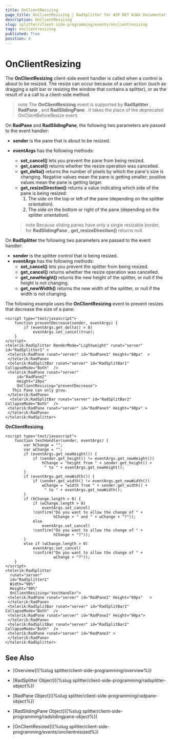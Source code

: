 ```yaml
---
title: OnClientResizing
page_title: OnClientResizing | RadSplitter for ASP.NET AJAX Documentation
description: OnClientResizing
slug: splitter/client-side-programming/events/onclientresizing
tags: onclientresizing
published: True
position: 4
---
```


# OnClientResizing

The **OnClientResizing** client-side event handler is called when a control is about to be resized. The resize can occur because of a user action (such as dragging a split bar or resizing the window that contains a splitter), or as the result of a a call to a client-side method.

>note The **OnClientResizing** event is supported by **RadSplitter** , **RadPane** , and **RadSlidingPane** . It takes the place of the deprecated OnClientBeforeResize event.

On **RadPane** and **RadSlidingPane**, the following two parameters are passed to the event handler:

* **sender** is the pane that is about to be resized.
* **eventArgs** has the following methods:
	* **set_cancel()** lets you prevent the pane from being resized.
	* **get_cancel()** returns whether the resize operation was cancelled.
	* **get_delta()** returns the number of pixels by which the pane's size is changing. Negative values mean the pane is getting smaller; positive values mean the pane is getting larger.
	* **get_resizeDirection()** returns a value indicating which side of the pane is being resized:
		1. The side on the top or left of the pane (depending on the splitter orientation).
		1. The side on the bottom or right of the pane (depending on the splitter orientation).

	>note Because sliding panes have only a single resizable border, for **RadSlidingPane** , **get_resizeDirection()** returns null.

On **RadSplitter** the following two parameters are passed to the event handler:

* **sender** is the splitter control that is being resized.
* **eventArgs** has the following methods:
	* **set_cancel()** lets you prevent the splitter from being resized.
	* **get_cancel()** returns whether the resize operation was cancelled.
	* **get_newHeight()** returns the new height of the splitter, or null if the height is not changing.
	* **get_newWidth()** returns the new width of the splitter, or null if the width is not changing.

The following example uses the **OnClientResizing** event to prevent resizes that decrease the size of a pane:


````ASP.NET     
<script type="text/javascript">
	function preventDecrease(sender, eventArgs) {
		if (eventArgs.get_delta() < 0)
			eventArgs.set_cancel(true);
	}
</script>
<telerik:RadSplitter RenderMode="Lightweight" runat="server" id="RadSplitter1" >
 <telerik:RadPane runat="server" id="RadPane1" Height="80px"  >
 </telerik:RadPane>
 <telerik:RadSplitBar runat="server" id="RadSplitBar1" CollapseMode="Both"  />
 <telerik:RadPane runat="server"
	 id="RadPane2"
	 Height="20px"
	 OnClientResizing="preventDecrease">
   This Pane can only grow.
 </telerik:RadPane>
  <telerik:RadSplitBar runat="server" id="RadSplitBar2" CollapseMode="Both"  />
 <telerik:RadPane runat="server" id="RadPane3" Height="90px" >
 </telerik:RadPane>
</telerik:RadSplitter> 			
````



**OnClientResizing**

````ASP.NET	     
<script type="text/javascript">
	function testHandler(sender, eventArgs) {
		var hChange = "";
		var wChange = "";
		if (eventArgs.get_newHeight()) {
			if (sender.get_height() != eventArgs.get_newHeight())
				hChange = "height from " + sender.get_height() +
				 " to " + eventArgs.get_newHeight();
		}
		if (eventArgs.get_newWidth()) {
			if (sender.get_width() != eventArgs.get_newWidth())
				wChange = "width from " + sender.get_width() +
				 " to " + eventArgs.get_newWidth();
		}
		if (hChange.length > 0) {
			if (wChange.length > 0)
				eventArgs.set_cancel(
			!confirm("Do you want to allow the change of " +
					 hChange + " and " + wChange + "?"));
			else
				eventArgs.set_cancel(
			!confirm("Do you want to allow the change of " +
					 hChange + "?"));
		}
		else if (wChange.length > 0)
			eventArgs.set_cancel(
			!confirm("Do you want to allow the change of " +
					 wChange + "?"));
	}
</script>
<telerik:RadSplitter
  runat="server"
  id="RadSplitter1"
  Width="90%"
  Height="90%"
  OnClientResizing="testHandler">
 <telerik:RadPane runat="server" id="RadPane1" Height="80px"   >
 </telerik:RadPane>
 <telerik:RadSplitBar runat="server" id="RadSplitBar1" CollapseMode="Both"  />
 <telerik:RadPane runat="server" id="RadPane2" Height="90px">
 </telerik:RadPane>
 <telerik:RadSplitBar runat="server" id="RadSplitBar2" CollapseMode="Both"  />
 <telerik:RadPane runat="server" id="RadPane3" >
 </telerik:RadPane>
</telerik:RadSplitter> 				
````

## See Also

 * [Overview]({%slug splitter/client-side-programming/overview%})

 * [RadSplitter Object]({%slug splitter/client-side-programming/radsplitter-object%})

 * [RadPane Object]({%slug splitter/client-side-programming/radpane-object%})

 * [RadSlidingPane Object]({%slug splitter/client-side-programming/radslidingpane-object%})

 * [OnClientResized]({%slug splitter/client-side-programming/events/onclientresized%})
